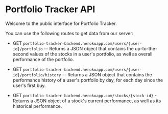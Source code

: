 # Portfolio Tracker API

Welcome to the public interface for Portfolio Tracker.

You can use the following routes to get data from our server:

* GET `portfolio-tracker-backend.herokuapp.com/users/{user-id}/portfolio` -- Returns a JSON object that contains the up-to-the-second values of the stocks in a user's portfolio, as well as overall performance of the portfolio.

* GET `portfolio-tracker-backend.herokuapp.com/users/{user-id}/portfolio/history` -- Returns a JSON object that contains the performance history of a user's portfolio by day, for each day since the user's first buy.

* GET `portfolio-tracker-backend.herokuapp.com/stocks/{stock-id}` - Returns a JSON object of a stock's current performance, as well as its historical performance.
